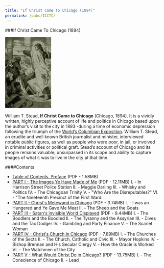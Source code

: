 ```yaml
---
title: "If Christ Came To Chicago (1894)"
permalink: /pubs/ICCTC/
---
```


###If Christ Came To Chicago (1894)

![If Christ Came to Chicago illustration](/static/img/pub/ICCTC/ICCTCart.jpg)	

William T. Stead, __If Christ Came to Chicago__ (Chicago, 1894). It is a vividly written, highly perceptive account of life and politics in Chicago based upon the author’s visit to the city in 1893 -during a time of economic depression following the triumph of the [World’s Columbian Exposition](). William T. Stead, an erudite and well known British journalist and minister, interviewed notable public figures, as well as people who were poor, in jail, or involved in criminal activities or political graft. Stead’s account of Chicago and its people remains valuable, unsurpassed in its scope and ability to capture images of what it was to live in the city at that time.
 	
####Contents
  * [Table of Contents, Preface](/docs_fk/homicide/ICCTC/ICCTC.TOC.pdf)
    (PDF - 1.58MB)
  * [PART I - The Images Ye Have Made of Me](/docs_fk/homicide/ICCTC/ICCTC.Part1.pdf)
    (PDF - 12.11MB)
        I. - In Harrison Street Police Station
        II. - Maggie Darling
        III. - Whisky and Politics 
        IV. - The Chicagoan Trinity
        V. - "Who Are the Disreputables?"
        VI. - "The Nineteenth Precinct of the First Ward
  * [PART II - Christ's Metewand in Chicago](/docs_fk/homicide/ICCTC/ICCTC.Part2.pdf)
    (PDF - 3.74MB)
        I. - I was an Hungered and Ye Gave Me Meat
        II. - The Sheep and the Goats
  * [PART III - Satan's Invisible World Displayed](/docs_fk/homicide/ICCTC/ICCTC.Part3.pdf)
    (PDF - 9.44MB)
        I. - The Boodlers and the Boodled
        II. - The Tyranny and the Assyrian
        III. - Dives and the Tax Dodger
        IV. - Gambling and Party Finance
        V. - The Scarlet Woman
  * [PART IV - Christ's Church in Chicago](/docs_fk/homicide/ICCTC/ICCTC.Part4.pdf)
    (PDF - 7.89MB)
        I. - The Churches of the Sects
        II. - The Church, Catholic and Civic
        III. - Mayor Hopkins
        IV. - Bishop Brennan and His Secular Clergy
        V. - How the Oracle is Worked
        VI. - The Watchmen of the City
  * [PART V - What Would Christ Do in Chicago?](/docs_fk/homicide/ICCTC/ICCTC.Part5.pdf)
    (PDF - 13.75MB)
        I. - The Conscience of Chicago
        II. - Lead
